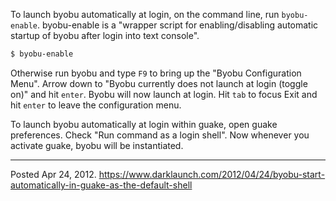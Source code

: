 To launch byobu automatically at login, on the command line, run `byobu-enable`. byobu-enable is a "wrapper script for enabling/disabling automatic startup of byobu after login into text console".

```bash
$ byobu-enable
```

Otherwise run byobu and type `F9` to bring up the "Byobu Configuration Menu". Arrow down to "Byobu currently does not launch at login (toggle on)" and hit `enter`. Byobu will now launch at login. Hit `tab` to focus Exit and hit `enter` to leave the configuration menu.

To launch byobu automatically at login within guake, open guake preferences. Check "Run command as a login shell". Now whenever you activate guake, byobu will be instantiated.

---

Posted Apr 24, 2012.
https://www.darklaunch.com/2012/04/24/byobu-start-automatically-in-guake-as-the-default-shell